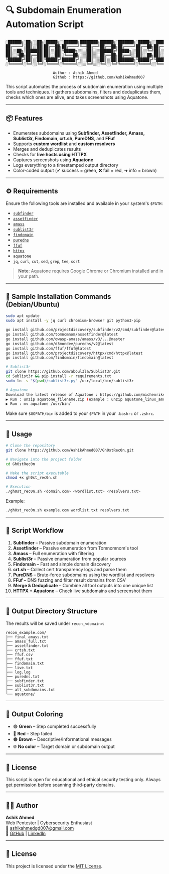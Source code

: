 # 🔍 Subdomain Enumeration Automation Script
```

░██████╗░██╗░░██╗░█████╗░░██████╗████████╗██████╗░███████╗░█████╗░░█████╗░███╗░░██╗
██╔════╝░██║░░██║██╔══██╗██╔════╝╚══██╔══╝██╔══██╗██╔════╝██╔══██╗██╔══██╗████╗░██║
██║░░██╗░███████║██║░░██║╚█████╗░░░░██║░░░██████╔╝█████╗░░██║░░╚═╝██║░░██║██╔██╗██║
██║░░╚██╗██╔══██║██║░░██║░╚═══██╗░░░██║░░░██╔══██╗██╔══╝░░██║░░██╗██║░░██║██║╚████║
╚██████╔╝██║░░██║╚█████╔╝██████╔╝░░░██║░░░██║░░██║███████╗╚█████╔╝╚█████╔╝██║░╚███║
░╚═════╝░╚═╝░░╚═╝░╚════╝░╚═════╝░░░░╚═╝░░░╚═╝░░╚═╝╚══════╝░╚════╝░░╚════╝░╚═╝░░╚══╝

                     Author : Ashik Ahmed
                     Github : https://github.com/AshikAhmed007
```
This script automates the process of subdomain enumeration using multiple tools and techniques. It gathers subdomains, filters and deduplicates them, checks which ones are alive, and takes screenshots using Aquatone.

---

## 📦 Features

- Enumerates subdomains using **Subfinder, Assetfinder, Amass, Sublist3r, Findomain, crt.sh, PureDNS**, and **FFuf**
- Supports **custom wordlist** and **custom resolvers**
- Merges and deduplicates results
- Checks for **live hosts using HTTPX**
- Captures screenshots using **Aquatone**
- Logs everything to a timestamped output directory
- Color-coded output (✔ success = green, ❌ fail = red, ➜ info = brown)

---

## ⚙️ Requirements

Ensure the following tools are installed and available in your system's `$PATH`:

- [`subfinder`](https://github.com/projectdiscovery/subfinder)
- [`assetfinder`](https://github.com/tomnomnom/assetfinder)
- [`amass`](https://github.com/owasp-amass/amass)
- [`sublist3r`](https://github.com/aboul3la/Sublist3r)
- [`findomain`](https://github.com/findomain/findomain)
- [`puredns`](https://github.com/d3mondev/puredns)
- [`ffuf`](https://github.com/ffuf/ffuf)
- [`httpx`](https://github.com/projectdiscovery/httpx)
- [`aquatone`](https://github.com/michenriksen/aquatone/releases/)
- `jq`, `curl`, `cut`, `sed`, `grep`, `tee`, `sort`

> **Note**: Aquatone requires Google Chrome or Chromium installed and in your path.

---

## 🧪 Sample Installation Commands (Debian/Ubuntu)

```bash
sudo apt update
sudo apt install -y jq curl chromium-browser git python3-pip

go install github.com/projectdiscovery/subfinder/v2/cmd/subfinder@latest
go install github.com/tomnomnom/assetfinder@latest
go install github.com/owasp-amass/amass/v3/...@master
go install github.com/d3mondev/puredns/v2@latest
go install github.com/ffuf/ffuf@latest
go install github.com/projectdiscovery/httpx/cmd/httpx@latest
go install github.com/findomain/findomain@latest

# Sublist3r
git clone https://github.com/aboul3la/Sublist3r.git
cd Sublist3r && pip install -r requirements.txt
sudo ln -s "$(pwd)/sublist3r.py" /usr/local/bin/sublist3r

# Aquatone
Download the latest release of Aquatone : https://github.com/michenriksen/aquatone/releases/
▶ Run : unzip aquatone_filename.zip (example : unzip aquatone_linux_amd64_1.7.0.zip)
▶ Run : mv aquatone /usr/bin/
```

Make sure `$GOPATH/bin` is added to your `$PATH` in your `.bashrc` or `.zshrc`.

---

## 🚀 Usage

```bash
# Clone the repository
git clone https://github.com/AshikAhmed007/Gh0stRec0n.git

# Navigate into the project folder
cd Gh0stRec0n

# Make the script executable
chmod +x gh0st_rec0n.sh

# Execution
./gh0st_rec0n.sh <domain.com> <wordlist.txt> <resolvers.txt>
```

Example:

```bash
./gh0st_rec0n.sh example.com wordlist.txt resolvers.txt
```

---

## 🧭 Script Workflow

1. **Subfinder** – Passive subdomain enumeration
2. **Assetfinder** – Passive enumeration from Tomnomnom's tool
3. **Amass** – Full enumeration with filtering
4. **Sublist3r** – Passive enumeration from popular sources
5. **Findomain** – Fast and simple domain discovery
6. **crt.sh** – Collect cert transparency logs and parse them
7. **PureDNS** – Brute-force subdomains using the wordlist and resolvers
8. **FFuf** – DNS fuzzing and filter result domains from CSV
9. **Merge & Deduplicate** – Combine all tool outputs into one unique list
10. **HTTPX + Aquatone** – Check live subdomains and screenshot them

---

## 📂 Output Directory Structure

The results will be saved under `recon_<domain>`:

```
recon_example.com/
├── final_amass.txt
├── amass_full.txt
├── assetfinder.txt
├── crtsh.txt
├── ffuf.csv
├── ffuf.txt
├── findomain.txt
├── live.txt
├── log.log
├── puredns.txt
├── subfinder.txt
├── sublist3r.txt
├── all_subdomains.txt
└── aquatone/
```

---

## 🎨 Output Coloring

- 🟢 **Green** – Step completed successfully
- 🔴 **Red** – Step failed
- 🟤 **Brown** – Descriptive/Informational messages
- 🌐 **No color** – Target domain or subdomain output

---

## 📘 License

This script is open for educational and ethical security testing only. Always get permission before scanning third-party domains.

---

## 👨‍💻 Author

**Ashik Ahmed**  
Web Pentester | Cybersecurity Enthusiast  
📧 ashikahmedgd007@gmail.com  
🔗 [GitHub](https://github.com/your-github-username) | [LinkedIn](https://linkedin.com/in/your-profile)

---

## 📄 License

This project is licensed under the [MIT License](LICENSE).
